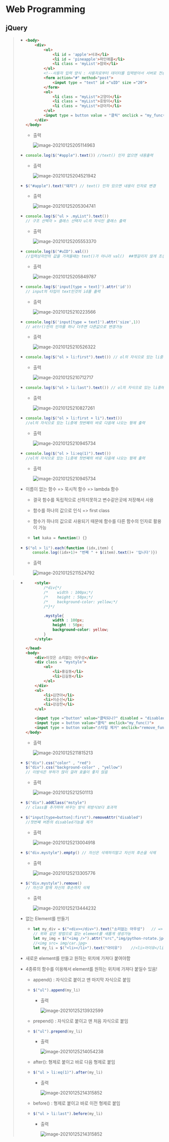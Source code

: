 # Web Programming

## jQuery 

> * ```html
>   <body>
>       <div>
>           <ul>
>               <li id = 'apple'>사과</li>
>               <li id = 'pineapple'>파인애플</li>
>               <li class = 'myList'>참외</li>
>           </ul>
>           <!--사용자 입력 양식 : 사용자로부터 데이터를 입력받아서 서버로 전송-->
>           <form action="#" method="post">
>               <input type = "text" id ="uID" size ="20">
>           </form>
>           <ol>
>               <li class = "myList">고양이</li>
>               <li class = "myList">호랑이</li>
>               <li class = "myList">강아지</li>
>           </ol>
>           <input type = button value = "클릭" onclick = "my_func()">
>       </div>
>   </body>
>   ```
>
>   * 출력
>
>     ![image-20210125205114963](md-images/image-20210125205114963.png)
>
> * ```javascript
>   console.log($("#apple").text()) //text() 인자 없으면 내용출력
>   ```
>
>   * 출력
>
>     ![image-20210125204521942](md-images/image-20210125204521942.png)
>
> * ```javascript
>   $("#apple").text("돼지") // text() 인자 있으면 내용이 인자로 변경
>   ```
>
>   * 출력
>
>     ![image-20210125205304741](md-images/image-20210125205304741.png)
>
> * ```javascript
>   console.log($("ul > .myList").text()) 
>   // 구조 선택자 > 클래스 선택자 ul의 자식인 클래스 출력
>   ```
>   * 출력
>
>     ![image-20210125205553370](md-images/image-20210125205553370.png)
>
> * ```javascript
>   console.log($("#uID").val()) 
>   //입력상자안의 값을 가져올때는 text()가 아니라 val()  ##헷갈리지 않게 조심!
>   ```
>
>   * 출력
>
>     ![image-20210125205849787](md-images/image-20210125205849787.png)
>
> * ```javascript
>   console.log($('input[type = text]').attr('id')) 
>   // input의 타입이 text인것의 id를 출력
>   ```
>
>   * 출력
>
>     ![image-20210125210223566](md-images/image-20210125210223566.png)
>
> * ```javascript
>   console.log($('input[type = text]').attr('size',1))
>   // attr()안의 인자를 하나 더주면 다른값으로 변경가능
>   ```
>
>   * 출력 
>
>     ![image-20210125210526322](md-images/image-20210125210526322.png)
>
> * ```javascript
>   console.log($("ol > li:first").text()) // ol의 자식으로 있는 li중에 첫번째
>   ```
>
>   * 출력
>
>     ![image-20210125210712717](md-images/image-20210125210712717.png)
>
> * ```javascript
>   console.log($("ol > li:last").text()) // ol의 자식으로 있는 li중에 마지막
>   ```
>
>   * 출력
>
>     ![image-20210125210827261](md-images/image-20210125210827261.png)
>
> * ```javascript
>   console.log($("ol > li:first + li").text()) 
>   //ol의 자식으로 있는 li중에 첫번째의 바로 다음에 나오는 형제 출력
>   ```
>
>   * 출력
>
>     ![image-20210125210945734](md-images/image-20210125210945734.png)
>
> * ```javascript
>   console.log($("ol > li:eq(1)").text())
>   //ol의 자식으로 있는 li중에 첫번째의 바로 다음에 나오는 형제 출력
>   ```
>
>   * 출력
>
>     ![image-20210125210945734](md-images/image-20210125210945734.png)
>
> * 이름이 없는 함수 => 묵시적 함수 => lambda 함수
>
>   * 결국 함수를 독립적으로 선하지못하고 변수같은곳에 저장해서 사용
>
>   * 함수를 하나의 값으로 인식 => first class
>
>   * 함수가 하나의 값으로 사용되기 때문에 함수를 다른 함수의 인자로 활용이 가능
>
>   * ```javascript
>     let kaka = function() {}
>     ```
>
> * ```javascript
>   $("ol > li").each(function (idx,item) {
>      console.log((idx+1)+ "번째 " + $(item).text()+ '입니다')})
>   ```
>
>   * 출력 
>
>     ![image-20210125211524792](md-images/image-20210125211524792.png)



> * ```html
>       <style>
>           /*div{*/
>           /*    width : 100px;*/
>           /*    height : 50px;*/
>           /*    background-color: yellow;*/
>           /*}*/
>   
>           .mystyle{
>               width : 100px;
>               height : 50px;
>               background-color: yellow;
>           }
>       </style>
>   
>   </head>
>   <body>
>       <div>이것은 소리없는 아우성</div>
>       <div class = "mystyle">
>           <ol>
>               <li>홍길동</li>
>               <li>김길동</li>
>           </ol>
>       </div>
>       <ul>
>           <li>김연아</li>
>           <li>이순신</li>
>           <li>강감찬</li>
>       </ul>
>   
>       <input type ="button" value="클릭되나?" disabled = "disabled">
>       <input type = button value="클릭" onclick="my_func()">
>       <input type = button value="스타일 제거" onclick="remove_func()">
>   </body>
>   ```
>
>   * 출력
>
>     ![image-20210125211815213](md-images/image-20210125211815213.png)
>
> * ```javascript
>   $("div").css("color" , "red")
>   $("div").css("background-color" , "yellow")
>   // 이방식은 부하가 많이 걸려 효율이 좋지 않음
>   ```
>
>   * 출력
>
>     ![image-20210125212501113](md-images/image-20210125212501113.png)
>
> * ```javascript
>   $("div").addClass("mstyle")
>   // class를 추가하여 바꾸는 방식 위방식보다 효과적
>   ```
>
> * ```javascript
>   $("input[type=button]:first").removeAttr("disabled")
>   //첫번째 버튼의 disabled기능을 제거
>   ```
>
>   * 출력
>
>     ![image-20210125213004918](md-images/image-20210125213004918.png)
>
> * ```javascript
>   $("div.mystyle").empty() // 자신은 삭제하지말고 자신의 후손을 삭제
>   ```
>
>   * 출력
>
>     ![image-20210125213305776](md-images/image-20210125213305776.png)
>
> * ```javascript
>   $("div.mystyle").remove()
>   // 자신과 함께 자신의 후손까지 삭제
>   ```
>
>   * 출력
>
>     ![image-20210125213444232](md-images/image-20210125213444232.png)
>
> * 없는 Element를 만들기
>
>   * ```javascript
>     let my_div = $("<div></div>").text("소리없는 아우성")   // => <div>소리없는 아우성</div>
>     // 위와 같은 방법으로 없는 element를 새롭게 생성가능
>     let my_img = $("<img />").attr("src","img/python-rotate.jpg")  
>     //<img src= img/car.jpg>
>     let my_li = $("<li></li>").text("아이유")    //<li>아이유</li>
>     ```
>
> * 새로운 element를 만들고 원하는 위치에 가져다 붙여야함
>
> * 4종류의 함수를 이용해서 element를 원하는 위치에 가져다 붙일수 있음!
>
>   * append() : 자식으로 붙이고 맨 마지막 자식으로 붙임
>
>   * ```javascript
>     $("ul").append(my_li)
>     ```
>
>     * 출력
>
>       ![image-20210125213932599](md-images/image-20210125213932599.png)
>
>   * prepend() : 자식으로 붙이고 맨 처음 자식으로 붙임
>
>   * ```javascript
>     $("ul").prepend(my_li)
>     ```
>
>     * 출력
>
>       ![image-20210125214054238](md-images/image-20210125214054238.png)
>
>   * after(): 형제로 붙이고 바로 다음 형제로 붙임
>
>   * ```javascript
>     $("ul > li:eq(1)").after(my_li)
>     ```
>
>     * 출력
>
>       ![image-20210125214315852](md-images/image-20210125214315852.png)
>
>   * before() : 형제로 붙이고 바로 이전 형제로 붙임
>
>   * ```javascript
>     $("ul > li:last").before(my_li)
>     ```
>
>     * 출력
>
>       ![image-20210125214315852](md-images/image-20210125214315852.png)
>
>     

